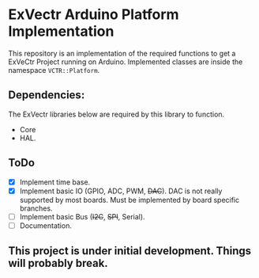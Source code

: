 # ExVectr Arduino Platform Implementation
This repository is an implementation of the required functions to get a ExVeCtr Project running on Arduino.
Implemented classes are inside the namespace `VCTR::Platform`.
## Dependencies:
The ExVectr libraries below are required by this library to function.
- Core 
- HAL.
## ToDo ##
- [X] Implement time base.
- [X] Implement basic IO (GPIO, ADC, PWM, ~~DAC~~). DAC is not really supported by most boards. Must be implemented by board specific branches.
- [ ] Implement basic Bus (~~I2C~~, ~~SPI~~, Serial).
- [ ] Documentation.
## **This project is under initial development. Things will probably break.**